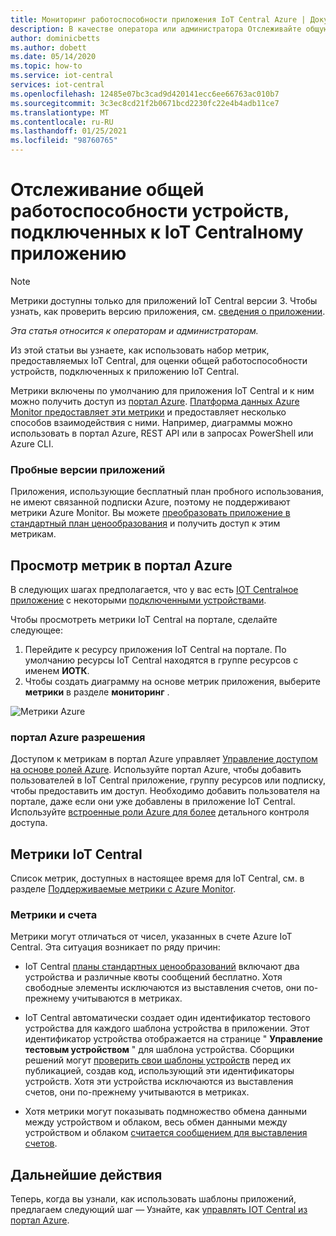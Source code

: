 ```yaml
---
title: Мониторинг работоспособности приложения IoT Central Azure | Документация Майкрософт
description: В качестве оператора или администратора Отслеживайте общую работоспособность устройств, подключенных к приложению IoT Central.
author: dominicbetts
ms.author: dobett
ms.date: 05/14/2020
ms.topic: how-to
ms.service: iot-central
services: iot-central
ms.openlocfilehash: 12485e07bc3cad9d420141ecc6ee66763ac010b7
ms.sourcegitcommit: 3c3ec8cd21f2b0671bcd2230fc22e4b4adb11ce7
ms.translationtype: MT
ms.contentlocale: ru-RU
ms.lasthandoff: 01/25/2021
ms.locfileid: "98760765"
---
```

# <a name="monitor-the-overall-health-of-the-devices-connected-to-an-iot-central-application"></a>Отслеживание общей работоспособности устройств, подключенных к IoT Centralному приложению

> [!NOTE]
> Метрики доступны только для приложений IoT Central версии 3. Чтобы узнать, как проверить версию приложения, см. [сведения о приложении](./howto-get-app-info.md).

*Эта статья относится к операторам и администраторам.*

Из этой статьи вы узнаете, как использовать набор метрик, предоставляемых IoT Central, для оценки общей работоспособности устройств, подключенных к приложению IoT Central.

Метрики включены по умолчанию для приложения IoT Central и к ним можно получить доступ из [портал Azure](https://portal.azure.com/). [Платформа данных Azure Monitor предоставляет эти метрики](../../azure-monitor/platform/data-platform-metrics.md) и предоставляет несколько способов взаимодействия с ними. Например, диаграммы можно использовать в портал Azure, REST API или в запросах PowerShell или Azure CLI.

### <a name="trial-applications"></a>Пробные версии приложений

Приложения, использующие бесплатный план пробного использования, не имеют связанной подписки Azure, поэтому не поддерживают метрики Azure Monitor. Вы можете [преобразовать приложение в стандартный план ценообразования](./howto-view-bill.md#move-from-free-to-standard-pricing-plan) и получить доступ к этим метрикам.

## <a name="view-metrics-in-the-azure-portal"></a>Просмотр метрик в портал Azure

В следующих шагах предполагается, что у вас есть [IOT Centralное приложение](./quick-deploy-iot-central.md) с некоторыми [подключенными устройствами](./tutorial-connect-device.md).

Чтобы просмотреть метрики IoT Central на портале, сделайте следующее:

1. Перейдите к ресурсу приложения IoT Central на портале. По умолчанию ресурсы IoT Central находятся в группе ресурсов с именем **ИОТК**.
1. Чтобы создать диаграмму на основе метрик приложения, выберите **метрики** в разделе **мониторинг** .

![Метрики Azure](media/howto-monitor-application-health/metrics.png)

### <a name="azure-portal-permissions"></a>портал Azure разрешения

Доступом к метрикам в портал Azure управляет [Управление доступом на основе ролей Azure](../../role-based-access-control/overview.md). Используйте портал Azure, чтобы добавить пользователей в IoT Central приложение, группу ресурсов или подписку, чтобы предоставить им доступ. Необходимо добавить пользователя на портале, даже если они уже добавлены в приложение IoT Central. Используйте [встроенные роли Azure для более](../../role-based-access-control/built-in-roles.md) детального контроля доступа.

## <a name="iot-central-metrics"></a>Метрики IoT Central

Список метрик, доступных в настоящее время для IoT Central, см. в разделе [Поддерживаемые метрики с Azure Monitor](../../azure-monitor/platform/metrics-supported.md#microsoftiotcentraliotapps).

### <a name="metrics-and-invoices"></a>Метрики и счета

Метрики могут отличаться от чисел, указанных в счете Azure IoT Central. Эта ситуация возникает по ряду причин:

- IoT Central [планы стандартных ценообразований](https://azure.microsoft.com/pricing/details/iot-central/) включают два устройства и различные квоты сообщений бесплатно. Хотя свободные элементы исключаются из выставления счетов, они по-прежнему учитываются в метриках.

- IoT Central автоматически создает один идентификатор тестового устройства для каждого шаблона устройства в приложении. Этот идентификатор устройства отображается на странице " **Управление тестовым устройством** " для шаблона устройства. Сборщики решений могут [проверить свои шаблоны устройств](./overview-iot-central.md#create-device-templates) перед их публикацией, создав код, использующий эти идентификаторы устройств. Хотя эти устройства исключаются из выставления счетов, они по-прежнему учитываются в метриках.

- Хотя метрики могут показывать подмножество обмена данными между устройством и облаком, весь обмен данными между устройством и облаком [считается сообщением для выставления счетов](https://azure.microsoft.com/pricing/details/iot-central/).

## <a name="next-steps"></a>Дальнейшие действия

Теперь, когда вы узнали, как использовать шаблоны приложений, предлагаем следующий шаг — Узнайте, как [управлять IOT Central из портал Azure](howto-manage-iot-central-from-portal.md).